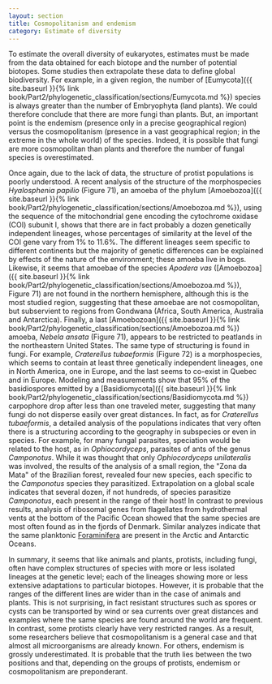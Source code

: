 ```yaml
---
layout: section
title: Cosmopolitanism and endemism
category: Estimate of diversity
---
```

To estimate the overall diversity of eukaryotes, estimates must be made from the data obtained for each biotope and the number of potential biotopes. Some studies then extrapolate these data to define global biodiversity. For example, in a given region, the number of [Eumycota]({{ site.baseurl }}{% link book/Part2/phylogenetic_classification/sections/Eumycota.md %}) species is always greater than the number of Embryophyta (land plants). We could therefore conclude that there are more fungi than plants. But, an important point is the endemism (presence only in a precise geographical region) versus the cosmopolitanism (presence in a vast geographical region; in the extreme in the whole world) of the species. Indeed, it is possible that fungi are more cosmopolitan than plants and therefore the number of fungal species is overestimated.

Once again, due to the lack of data, the structure of protist populations is poorly understood. A recent analysis of the structure of the morphospecies _Hyalosphenia papilio_ (Figure 71), an amoeba of the phylum [Amoebozoa]({{ site.baseurl }}{% link book/Part2/phylogenetic_classification/sections/Amoebozoa.md %}), using the sequence of the mitochondrial gene encoding the cytochrome oxidase (COI) subunit I, shows that there are in fact probably a dozen genetically independent lineages, whose percentages of similarity at the level of the COI gene vary from 1% to 11.6%. The different lineages seem specific to different continents but the majority of genetic differences can be explained by effects of the nature of the environment; these amoeba live in bogs. Likewise, it seems that amoebae of the species _Apodera vas_ ([Amoebozoa]({{ site.baseurl }}{% link book/Part2/phylogenetic_classification/sections/Amoebozoa.md %}), Figure 71) are not found in the northern hemisphere, although this is the most studied region, suggesting that these amoebae are not cosmopolitan, but subservient to regions from Gondwana (Africa, South America, Australia and Antarctica). Finally, a last [Amoebozoan]({{ site.baseurl }}{% link book/Part2/phylogenetic_classification/sections/Amoebozoa.md %}) amoeba, _Nebela ansata_ (Figure 71), appears to be restricted to peatlands in the northeastern United States. The same type of structuring is found in fungi. For example, _Craterellus tubaeformis_ (Figure 72) is a morphospecies, which seems to contain at least three genetically independent lineages, one in North America, one in Europe, and the last seems to co-exist in Quebec and in Europe. Modeling and measurements show that 95% of the basidiospores emitted by a [Basidiomycota]({{ site.baseurl }}{% link book/Part2/phylogenetic_classification/sections/Basidiomycota.md %}) carpophore drop after less than one traveled meter, suggesting that many fungi do not disperse easily over great distances. In fact, as for _Craterellus tubaeformis_, a detailed analysis of the populations indicates that very often there is a structuring according to the geography in subspecies or even in species. For example, for many fungal parasites, speciation would be related to the host, as in _Ophiocordyceps_, parasites of ants of the genus _Camponotus_. While it was thought that only _Ophiocordyceps unilateralis_ was involved, the results of the analysis of a small region, the "Zona da Mata" of the Brazilian forest, revealed four new species, each specific to the _Camponotus_ species they parasitized. Extrapolation on a global scale indicates that several dozen, if not hundreds, of species parasitize _Camponotus_, each present in the range of their host! In contrast to previous results, analysis of ribosomal genes from flagellates from hydrothermal vents at the bottom of the Pacific Ocean showed that the same species are most often found as in the fjords of Denmark. Similar analyzes indicate that the same planktonic [Foraminifera](/Microbial-eukaryotes/book/Part2/phylogenetic_classification/sections/Rhizaria.html#foraminifera) are present in the Arctic and Antarctic Oceans.

In summary, it seems that like animals and plants, protists, including fungi, often have complex structures of species with more or less isolated lineages at the genetic level; each of the lineages showing more or less extensive adaptations to particular biotopes. However, it is probable that the ranges of the different lines are wider than in the case of animals and plants. This is not surprising, in fact resistant structures such as spores or cysts can be transported by wind or sea currents over great distances and examples where the same species are found around the world are frequent. In contrast, some protists clearly have very restricted ranges. As a result, some researchers believe that cosmopolitanism is a general case and that almost all microorganisms are already known. For others, endemism is grossly underestimated. It is probable that the truth lies between the two positions and that, depending on the groups of protists, endemism or cosmopolitanism are preponderant.
